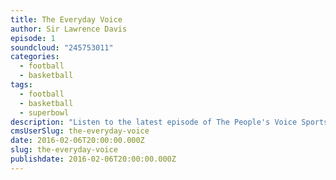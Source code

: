 ```yaml
---
title: The Everyday Voice
author: Sir Lawrence Davis
episode: 1
soundcloud: "245753011"
categories:
  - football
  - basketball
tags:
  - football
  - basketball
  - superbowl
description: "Listen to the latest episode of The People's Voice Sportscast, where we discuss Super Bowl 50; Cam Newton; and the OKC Thunder vs. Golden State Warriors"
cmsUserSlug: the-everyday-voice
date: 2016-02-06T20:00:00.000Z
slug: the-everyday-voice
publishdate: 2016-02-06T20:00:00.000Z
---
```


